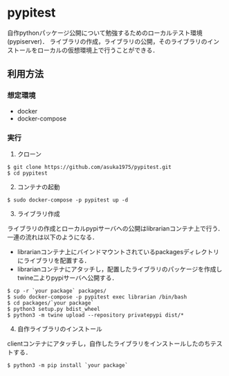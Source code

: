 # pypitest

自作pythonパッケージ公開について勉強するためのローカルテスト環境(pypiserver)．
ライブラリの作成，ライブラリの公開，そのライブラリのインストールをローカルの仮想環境上で行うことができる．

## 利用方法

### 想定環境

- docker
- docker-compose

### 実行

1. クローン

```shell
$ git clone https://github.com/asuka1975/pypitest.git
$ cd pypitest
```

2. コンテナの起動

```shell
$ sudo docker-compose -p pypitest up -d
```

3. ライブラリ作成

ライブラリの作成とローカルpypiサーバへの公開はlibrarianコンテナ上で行う．一連の流れは以下のようになる．

- librarianコンテナ上にバインドマウントされているpackagesディレクトリにライブラリを配置する．
- librarianコンテナにアタッチし，配置したライブラリのパッケージを作成しtwine二よりpypiサーバへ公開する．

```shell
$ cp -r `your package` packages/
$ sudo docker-compose -p pypitest exec librarian /bin/bash
$ cd packages/`your package`
$ python3 setup.py bdist_wheel
$ python3 -m twine upload --repository privatepypi dist/*
```

4. 自作ライブラリのインストール

clientコンテナにアタッチし，自作したライブラリをインストールしたのちテストする．

```shell
$ python3 -m pip install `your package`
```